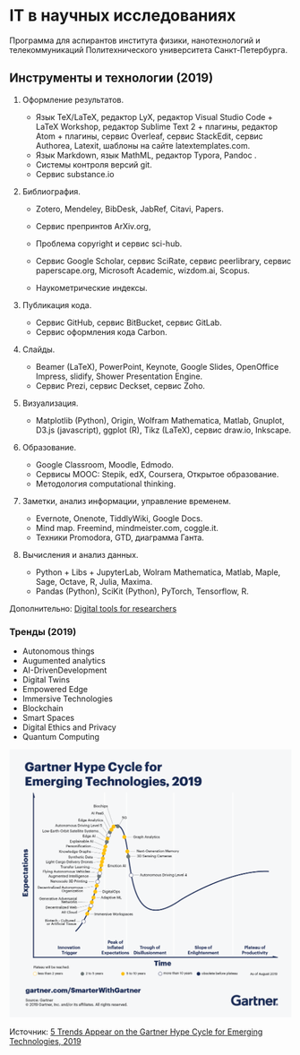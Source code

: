 # IT в научных исследованиях

Программа для аспирантов института физики, нанотехнологий и телекоммуникаций Политехнического университета Санкт-Петербурга.

## Инструменты и технологии (2019)

1. Оформление результатов. 

   - Язык TeX/LaTeX, редактор LyX, редактор Visual Studio Code + LaTeX Workshop, редактор Sublime Text 2 + плагины, редактор Atom + плагины, сервис Overleaf, сервис StackEdit, сервис Authorea, Latexit, шаблоны на сайте latextemplates.com. 
   - Язык Markdown, язык MathML, редактор Typora, Pandoc . 
   - Системы контроля версий git.
   - Сервис substance.io

2. Библиография. 

   - Zotero, Mendeley, BibDesk, JabRef, Citavi, Papers.

   - Сервис препринтов ArXiv.org, 
   - Проблема copyright и сервис sci-hub.
   - Сервис Google Scholar, сервис SciRate, сервис peerlibrary, сервис paperscape.org, Microsoft Academic, wizdom.ai, Scopus.
   - Наукометрические индексы.

3. Публикация кода.

   - Сервис GitHub, сервис BitBucket, сервис GitLab.
   - Сервис оформления кода Carbon.

4. Слайды. 

   - Beamer (LaTeX), PowerPoint, Keynote, Google Slides, OpenOffice Impress, slidify, Shower Presentation Engine.
   - Сервис Prezi, сервис Deckset, сервис Zoho.

5. Визуализация.

   - Matplotlib (Python), Origin, Wolfram Mathematica, Matlab, Gnuplot, D3.js (javascript), ggplot (R), Tikz (LaTeX), сервис draw.io, Inkscape.

6. Образование. 

   - Google Classroom, Moodle, Edmodo.
   - Сервисы MOOC: Stepik, edX, Coursera, Открытое образование.
   - Методология computational thinking.

7. Заметки, анализ информации, управление временем.

   - Evernote, Onenote, TiddlyWiki, Google Docs.
   - Mind map. Freemind, mindmeister.com, coggle.it.
   - Техники Promodora, GTD, диаграмма Ганта. 

8. Вычисления и анализ данных.

   - Python + Libs + JupyterLab, Wolram Mathematica, Matlab, Maple, Sage, Octave, R, Julia, Maxima.
   - Pandas (Python), SciKit (Python), PyTorch, Tensorflow, R.

Дополнительно: [Digital tools for researchers](http://connectedresearchers.com/online-tools-for-researchers/)



### Тренды (2019)

- Autonomous things
- Augumented analytics
- AI-DrivenDevelopment
- Digital Twins
- Empowered Edge
- Immersive Technologies
- Blockchain
- Smart Spaces
- Digital Ethics and Privacy
- Quantum Computing

![img](gartner.png)

Источник: [5 Trends Appear on the Gartner Hype Cycle for Emerging Technologies, 2019](https://www.gartner.com/smarterwithgartner/5-trends-appear-on-the-gartner-hype-cycle-for-emerging-technologies-2019/)
